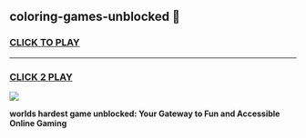 
## coloring-games-unblocked 👋
<h3>
<a href="https://premium.freeplayer.one?title=coloring-games-unblocked&ref=14F">CLICK TO PLAY</a></h3>
<hr>

<h3>
<a href="https://premium.freeplayer.one?title=coloring-games-unblocked&ref=14F">CLICK 2 PLAY</a>
  
</h3>

<a href="https://premium.freeplayer.one?title=coloring-games-unblocked&ref=12F/"><img src="https://clearcache.store/games.png"></a>


**worlds hardest game unblocked: Your Gateway to Fun and Accessible Online Gaming**
